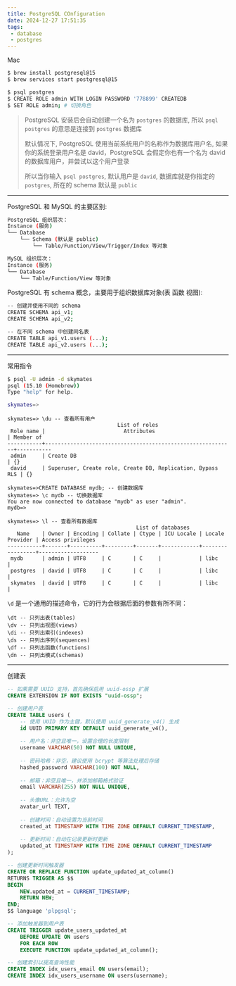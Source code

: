 ```yaml
---
title: PostgreSQL COnfiguration
date: 2024-12-27 17:51:35
tags:
 - database
 - postgres
---
```


Mac

```bash
$ brew install postgresql@15
$ brew services start postgresql@15

$ psql postgres 
$ CREATE ROLE admin WITH LOGIN PASSWORD '778899' CREATEDB
$ SET ROLE admin; # 切换角色
```

> PostgreSQL 安装后会自动创建一个名为 `postgres` 的数据库, 所以 `psql postgres` 的意思是连接到 `postgres` 数据库 
>
> 默认情况下, PostgreSQL 使用当前系统用户的名称作为数据库用户名, 如果你的系统登录用户名是 david，PostgreSQL 会假定你也有一个名为 david 的数据库用户，并尝试以这个用户登录
>
> 所以当你输入 `psql postgres`, 默认用户是 `david`, 数据库就是你指定的  `postgres`, 所在的 schema 默认是 `public`

--------

PostgreSQL 和 MySQL 的主要区别:

```bash
PostgreSQL 组织层次：
Instance (服务)
└── Database
    └── Schema (默认是 public)
        └── Table/Function/View/Trigger/Index 等对象

MySQL 组织层次：
Instance (服务)
└── Database
    └── Table/Function/View 等对象
```

PostgreSQL 有 schema 概念，主要用于组织数据库对象(表 函数 视图):

```bash
-- 创建并使用不同的 schema
CREATE SCHEMA api_v1;
CREATE SCHEMA api_v2;

-- 在不同 schema 中创建同名表
CREATE TABLE api_v1.users (...);
CREATE TABLE api_v2.users (...);
```

---------

常用指令

```bash
$ psql -U admin -d skymates
psql (15.10 (Homebrew))
Type "help" for help.

skymates=>
```

```postgresql
skymates=> \du -- 查看所有用户
                                   List of roles
 Role name |                         Attributes                         | Member of
-----------+------------------------------------------------------------+-----------
 admin     | Create DB                                                  | {}
 david     | Superuser, Create role, Create DB, Replication, Bypass RLS | {}

skymates=>CREATE DATABASE mydb; -- 创建数据库
skymates=> \c mydb -- 切换数据库
You are now connected to database "mydb" as user "admin".
mydb=>

skymates=> \l -- 查看所有数据库
                                         List of databases
   Name    | Owner | Encoding | Collate | Ctype | ICU Locale | Locale Provider | Access privileges
-----------+-------+----------+---------+-------+------------+-----------------+-------------------
 mydb      | admin | UTF8     | C       | C     |            | libc            |
 postgres  | david | UTF8     | C       | C     |            | libc            |
 skymates  | david | UTF8     | C       | C     |            | libc            |
```

`\d` 是一个通用的描述命令，它的行为会根据后面的参数有所不同：

```postgresql
\dt -- 只列出表(tables)
\dv -- 只列出视图(views)
\di -- 只列出索引(indexes)
\ds -- 只列出序列(sequences)
\df -- 只列出函数(functions)
\dn -- 只列出模式(schemas)
```

-----------

创建表

```sql
-- 如果需要 UUID 支持，首先确保启用 uuid-ossp 扩展
CREATE EXTENSION IF NOT EXISTS "uuid-ossp";

-- 创建用户表
CREATE TABLE users (
    -- 使用 UUID 作为主键，默认使用 uuid_generate_v4() 生成
    id UUID PRIMARY KEY DEFAULT uuid_generate_v4(),
    
    -- 用户名：非空且唯一，设置合理的长度限制
    username VARCHAR(50) NOT NULL UNIQUE,
    
    -- 密码哈希：非空，建议使用 bcrypt 等算法处理后存储
    hashed_password VARCHAR(100) NOT NULL,
    
    -- 邮箱：非空且唯一，并添加邮箱格式验证
    email VARCHAR(255) NOT NULL UNIQUE,
    
    -- 头像URL：允许为空
    avatar_url TEXT,
    
    -- 创建时间：自动设置为当前时间
    created_at TIMESTAMP WITH TIME ZONE DEFAULT CURRENT_TIMESTAMP,
    
    -- 更新时间：自动在记录更新时更新
    updated_at TIMESTAMP WITH TIME ZONE DEFAULT CURRENT_TIMESTAMP
);

-- 创建更新时间触发器
CREATE OR REPLACE FUNCTION update_updated_at_column()
RETURNS TRIGGER AS $$
BEGIN
    NEW.updated_at = CURRENT_TIMESTAMP;
    RETURN NEW;
END;
$$ language 'plpgsql';

-- 添加触发器到用户表
CREATE TRIGGER update_users_updated_at
    BEFORE UPDATE ON users
    FOR EACH ROW
    EXECUTE FUNCTION update_updated_at_column();

-- 创建索引以提高查询性能
CREATE INDEX idx_users_email ON users(email);
CREATE INDEX idx_users_username ON users(username);
```

